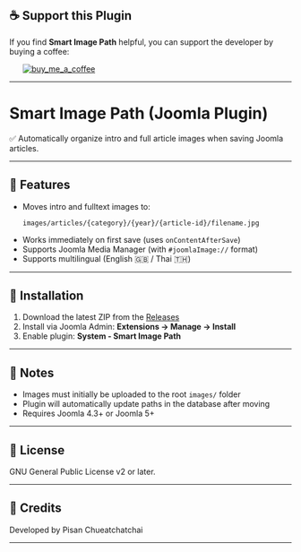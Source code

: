 ## ☕ Support this Plugin

If you find **Smart Image Path** helpful, you can support the developer by buying a coffee:


&nbsp;&nbsp;&nbsp;&nbsp;&nbsp;&nbsp;<a href="https://buymeacoffee.com/cheuachatchai" >![buy_me_a_coffee](https://github.com/conseilgouz/plg_system_cgwebp_j4/assets/19435246/4fda4cb5-64f1-4717-81ae-c71a0fc26c2d)</a>


---

# Smart Image Path (Joomla Plugin)

✅ Automatically organize intro and full article images when saving Joomla articles.

---

## 📂 Features
- Moves intro and fulltext images to:
  ```
  images/articles/{category}/{year}/{article-id}/filename.jpg
  ```
- Works immediately on first save (uses `onContentAfterSave`)
- Supports Joomla Media Manager (with `#joomlaImage://` format)
- Supports multilingual (English 🇬🇧 / Thai 🇹🇭)

---

## 🚀 Installation
1. Download the latest ZIP from the [Releases](../../releases)
2. Install via Joomla Admin: **Extensions → Manage → Install**
3. Enable plugin: **System - Smart Image Path**

---

## 📌 Notes
- Images must initially be uploaded to the root `images/` folder
- Plugin will automatically update paths in the database after moving
- Requires Joomla 4.3+ or Joomla 5+

---

## 📜 License
GNU General Public License v2 or later.

---

## 🙏 Credits
Developed by Pisan Chueatchatchai 



---


